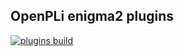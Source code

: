 OpenPLi enigma2 plugins
-------
[![plugins build](https://github.com/OpenPLi/enigma2-plugins/workflows/ci.yml/badge.svg)](https://github.com/OpenPLi/enigma2-plugins/workflows/ci.yml)
